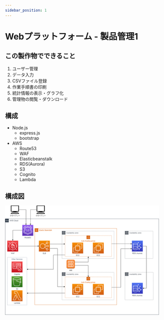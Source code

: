 ```yaml
---
sidebar_position: 1
---
```


# Webプラットフォーム - 製品管理1

## この製作物でできること

1. ユーザー管理
2. データ入力
3. CSVファイル登録
4. 作業手順書の印刷
5. 統計情報の表示・グラフ化
6. 管理物の閲覧・ダウンロード

## 構成

- Node.js
  - express.js
  - bootstrap
- AWS
  - Route53
  - WAF
  - Elasticbeanstalk
  - RDS(Aurora)
  - S3
  - Cognito
  - Lambda

## 構成図

![AWS](imgs/aws_web_elasticbeanstalk.png)
